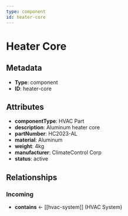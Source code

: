 ```yaml
---
type: component
id: heater-core
---
```


# Heater Core

## Metadata

- **Type**: component
- **ID**: heater-core

## Attributes

- **componentType**: HVAC Part
- **description**: Aluminum heater core
- **partNumber**: HC2023-AL
- **material**: Aluminum
- **weight**: 4kg
- **manufacturer**: ClimateControl Corp
- **status**: active

## Relationships

### Incoming

- **contains** ← [[hvac-system]] (HVAC System)

